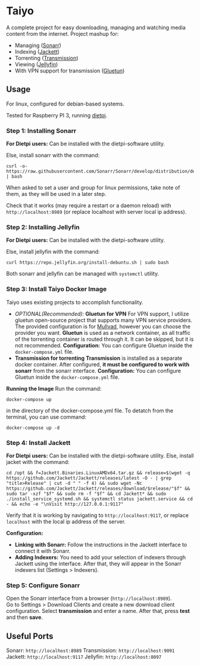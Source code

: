 
# Taiyo
A complete project for easy downloading, managing and watching media content from the internet.
Project mashup for:

- Managing ([Sonarr](https://sonarr.tv/))
- Indexing ([Jackett](https://github.com/Jackett/Jackett))
- Torrenting ([Transmission](https://transmissionbt.com/))
- Viewing ([Jellyfin](https://jellyfin.org/))
- With VPN support for transmission ([Gluetun](https://github.com/qdm12/gluetun))

  

## Usage

For linux, configured for debian-based systems.

Tested for Raspberry PI 3, running [dietpi](https://dietpi.com/).

  

### Step 1: Installing Sonarr

**For Dietpi users:** Can be installed with the dietpi-software utility.

Else, install sonarr with the command:
```
curl -o- https://raw.githubusercontent.com/Sonarr/Sonarr/develop/distribution/debian/install.sh | bash
```
When asked to set a user and group for linux permissions, take note of them, as they will be used in a later step.

Check that it works (may require a restart or a daemon reload) with ``http://localhost:8989`` (or replace localhost with server local ip address).

### Step 2: Installing Jellyfin
**For Dietpi users:** Can be installed with the dietpi-software utility.

Else, install jellyfin with the command:
```
curl https://repo.jellyfin.org/install-debuntu.sh | sudo bash
```

Both sonarr and jellyfin can be managed with ``systemctl`` utility.

### Step 3: Install Taiyo Docker Image
Taiyo uses existing projects to accomplish functionality.  
- *OPTIONAL(Recommended):* **Gluetun for VPN**
For VPN support, I utilize gluetun open-source project that supports many VPN service providers. The provided configuration is for [Mullvad](https://mullvad.net/), however you can choose the provider you want.
**Gluetun** is used as a network container, as all traffic of the torrenting container is routed through it. It can be skipped, but it is not recommended.
**Configuration:** You can configure Gluetun inside the ``docker-compose.yml`` file.
- **Transmission for torrenting**
**Transmission** is installed as a separate docker container. After configured, **it must be configured to work with sonarr** from the sonarr interface.
**Configuration:** You can configure Gluetun inside the ``docker-compose.yml`` file.

**Running the Image**
Run the command:
```
docker-compose up
```
in the directory of the docker-compose.yml file. To detatch from the terminal, you can use command:
```
docker-compose up -d
```

### Step 4: Install Jackett
**For Dietpi users:** Can be installed with the dietpi-software utility.
Else, install jacket with the command:
```
cd /opt && f=Jackett.Binaries.LinuxAMDx64.tar.gz && release=$(wget -q https://github.com/Jackett/Jackett/releases/latest -O - | grep "title>Release" | cut -d " " -f 4) && sudo wget -Nc https://github.com/Jackett/Jackett/releases/download/$release/"$f" && sudo tar -xzf "$f" && sudo rm -f "$f" && cd Jackett* && sudo ./install_service_systemd.sh && systemctl status jackett.service && cd - && echo -e "\nVisit http://127.0.0.1:9117"
```
Verify that it is working by navigating to ``http://localhost:9117``, or replace ``localhost`` with the local ip address of the server.

**Configuration:**
- **Linking with Sonarr:** Follow the instructions in the Jackett interface to connect it with Sonarr.  
- **Adding Indexers:** You need to add your selection of indexers through Jackett using the interface. After that, they will appear in the Sonarr indexers list (Settings > Indexers).

### Step 5: Configure Sonarr
Open the Sonarr interface from a browser (``http://localhost:8989``).   
Go to Settings > Download Clients and create a new download client configuration. Select **transmission** and enter a name. After that, press **test** and then **save**.


## Useful Ports
Sonarr: ``http://localhost:8989``
Transmission: ``http://localhost:9091``
Jackett: ``http://localhost:9117``
Jellyfin: ``http://localhost:8097``
